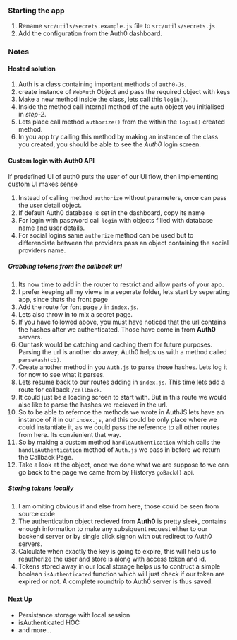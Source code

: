### Starting the app

1. Rename `src/utils/secrets.example.js` file to `src/utils/secrets.js`
2. Add the configuration from the Auth0 dashboard.

### Notes

#### Hosted solution

1. Auth is a class containing important methods of `auth0-Js`.
2. create instance of `WebAuth` Object and pass the required object with keys
3. Make a new method inside the class, lets call this `login()`.
4. Inside the method call internal method of the `auth` object you initialised in _step-2_.
5. Lets place call method `authorize()` from the within the `login()` created method.
6. In you app try calling this method by making an instance of the class you created, you should be able to see the _Auth0_ login screen.

#### Custom login with Auth0 API

If predefined UI of auth0 puts the user of our UI flow, then implementing custom UI makes sense

1. Instead of calling method `authorize` without parameters, once can pass the user detail object.
2. If default Auth0 database is set in the dashboard, copy its name
3. For login with password call `login` with objects filled with database name and user details.
4. For social logins same `authorize` method can be used but to differenciate between the providers pass an object containing the social providers name.

##### Grabbing tokens from the callback url

1. Its now time to add in the router to restrict and allow parts of your app.
2. I prefer keeping all my views in a seperate folder, lets start by seperating app, since thats the front page
3. Add the route for font page `/` in `index.js`.
4. Lets also throw in to mix a secret page.
5. If you have followed above, you must have noticed that the url contains the hashes after we authenticated. Those have come in from **Auth0** servers.
6. Our task would be catching and caching them for future purposes. Parsing the url is another do away, Auth0 helps us with a method called `parseHash(cb)`.
7. Create another method in you `Auth.js` to parse those hashes. Lets log it for now to see what it parses.
8. Lets resume back to our routes adding in `index.js`. This time lets add a route for callback `/callback`.
9. It could just be a loading screen to start with. But in this route we would also like to parse the hashes we recieved in the url.
10. So to be able to refernce the methods we wrote in AuthJS lets have an instance of it in our `index.js`, and this could be only place where we could instantiate it, as we could pass the reference to all other routes from here. Its convienient that way.
11. So by making a custom method `handleAuthentication` which calls the `handleAuthentication` method of `Auth.js` we pass in before we return the Callback Page.
12. Take a look at the object, once we done what we are suppose to we can go back to the page we came from by Historys `goBack()` api.

##### Storing tokens locally

1. I am omiting obvious if and else from here, those could be seen from source code
2. The authentication object recieved from **Auth0** is pretty sleek, contains enough information to make any subsiquent request either to our backend server or by single click signon with out redirect to Auth0 servers.
3. Calculate when exactly the key is going to expire, this will help us to reautherize the user and store is along with access token and id.
4. Tokens stored away in our local storage helps us to contruct a simple boolean `isAuthenticated` function which will just check if our token are expired or not. A complete roundtrip to Auth0 server is thus saved.

#####

#### Next Up

* Persistance storage with local session
* isAuthenticated HOC
* and more...
